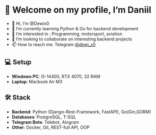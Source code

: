 # 👋 Welcome on my profile, I’m Daniil

- 👋 Hi, I’m @Dewix0
- 🌱 I’m currently learning Python & Go for backend development
- 🚙 I’m interested in : Programming, motorsport, aviation
- 💞️ I’m looking to collaborate on interesting backend projects
- 📫 How to reach me: Telegram [@dewi_x0](https://t.me/dewi_x0)

## 💻 Setup
- **Windows PC**: i5-14400, RTX 4070, 32 RAM
- **Laptop**: Macbook Air M3

## 🛠 Stack
- **Backend**: Python (Django-Rest-Framework, FastAPI), Go(Gin,GORM)
- **Databases**: PostgreSQL, T-SQL
- **Telegram Bots**: Telebot, Aiogram
- **Other**: Docker, Git, REST-full API, OOP
<!---
Dewix0/Dewix0 is a ✨ special ✨ repository because its `README.md` (this file) appears on your GitHub profile.
You can click the Preview link to take a look at your changes.
--->
